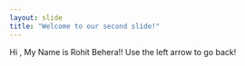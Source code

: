 ```yaml
---
layout: slide
title: "Welcome to our second slide!"
---
```

Hi , My Name is Rohit Behera!!
Use the left arrow to go back!
